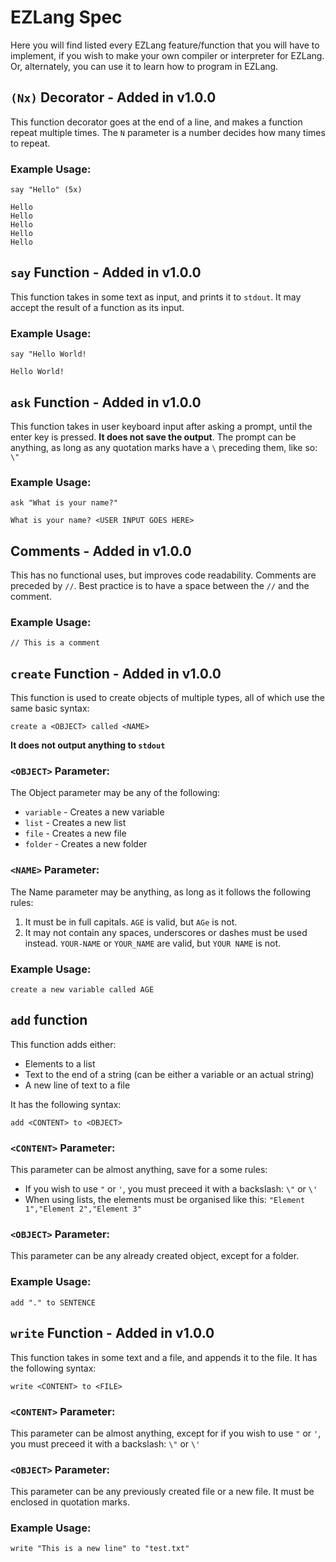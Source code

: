 # EZLang Spec
Here you will find listed every EZLang feature/function that you will have to implement, if you wish to make your own compiler or interpreter for EZLang. Or, alternately, you can use it to learn how to program in EZLang.
## `(Nx)` Decorator - Added in v1.0.0
This function decorator goes at the end of a line, and makes a function repeat multiple times. The `N` parameter is a number decides how many times to repeat. 
### Example Usage:
```
say "Hello" (5x)
```
```
Hello
Hello
Hello
Hello
Hello
```
## `say` Function - Added in v1.0.0
This function takes in some text as input, and prints it to `stdout`. It may accept the result of a function as its input.
### Example Usage:
```
say "Hello World!
```
```
Hello World!
```
## `ask` Function - Added in v1.0.0
This function takes in user keyboard input after asking a prompt, until the enter key is pressed. **It does not save the output**. The prompt can be anything, as long as any quotation marks have a `\` preceding them, like so: `\"`
### Example Usage:
```
ask "What is your name?"
```
```
What is your name? <USER INPUT GOES HERE>
```
## Comments - Added in v1.0.0
This has no functional uses, but improves code readability. Comments are preceded by `//`. Best practice is to have a space between the `//` and the comment.
### Example Usage:
```
// This is a comment
```
## `create` Function - Added in v1.0.0
This function is used to create objects of multiple types, all of which use the same basic syntax:
```
create a <OBJECT> called <NAME>
```
**It does not output anything to `stdout`**
### `<OBJECT>` Parameter:
The Object parameter may be any of the following:
- `variable` - Creates a new variable
- `list` - Creates a new list
- `file` - Creates a new file
- `folder` - Creates a new folder
### `<NAME>` Parameter:
The Name parameter may be anything, as long as it follows the following rules:
1. It must be in full capitals. `AGE` is valid, but `AGe` is not.
2. It may not contain any spaces, underscores or dashes must be used instead. `YOUR-NAME` or `YOUR_NAME` are valid, but `YOUR NAME` is not.
### Example Usage:
```
create a new variable called AGE
```
## `add` function
This function adds either:
- Elements to a list
- Text to the end of a string (can be either a variable or an actual string)
- A new line of text to a file

It has the following syntax:
```
add <CONTENT> to <OBJECT>
```
### `<CONTENT>` Parameter:
This parameter can be almost anything, save for a some rules:
- If you wish to use `"` or `'`, you must preceed it with a backslash: `\"` or `\'`
- When using lists, the elements must be organised like this: `"Element 1","Element 2","Element 3"`
### `<OBJECT>` Parameter:
This parameter can be any already created object, except for a folder.
### Example Usage:
```
add "." to SENTENCE
```
## `write` Function - Added in v1.0.0
This function takes in some text and a file, and appends it to the file. It has the following syntax:
```
write <CONTENT> to <FILE>
```
### `<CONTENT>` Parameter:
This parameter can be almost anything, except for if you wish to use `"` or `'`, you must preceed it with a backslash: `\"` or `\'`
### `<OBJECT>` Parameter:
This parameter can be any previously created file or a new file. It must be enclosed in quotation marks.
### Example Usage:
```
write "This is a new line" to "test.txt"
```

